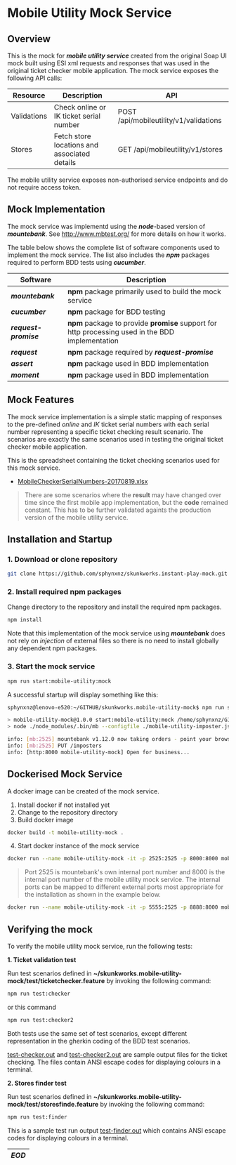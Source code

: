 # Mobile Utility Mock Service

## Overview
This is the mock for **_mobile utility service_** created from the original Soap UI mock built using ESI xml requests and responses that was used in the original ticket checker mobile application. The mock service exposes the following API calls:

|Resource | Description | API |
| --- | --- | --- |
| Validations | Check online or IK ticket serial number | POST /api/mobileutility/v1/validations |
| Stores | Fetch store locations and associated details |GET /api/mobileutility/v1/stores |

The mobile utility service exposes non-authorised service endpoints and do not require access token.

## Mock Implementation
The mock service was implementd using the **_node_**-based version of **_mountebank_**. See http://www.mbtest.org/ for more details on how it works.

The table below shows the complete list of software components used to implement the mock service. The list also includes the **_npm_** packages required to perform BDD tests using **_cucumber_**.

|Software | Description | 
| --- | --- |
| **_mountebank_** | **npm** package primarily used to build the mock service |
| **_cucumber_** | **npm** package for BDD testing |
| **_request-promise_** | **npm** package to provide **promise** support for http processing used in the BDD implementation |
| **_request_** | **npm** package required by **_request-promise_** |
| **_assert_** | **npm** package used in BDD implementation |
| **_moment_** | **npm** package used in BDD implementation |

## Mock Features
The mock service implementation is a simple static mapping of responses to the pre-defined _online_ and _IK_ ticket serial numbers with each serial number representing a specific ticket checking result scenario. The scenarios are exactly the same scenarios used in testing the original ticket checker mobile application. 

This is the spreadsheet containing the ticket checking scenarios used for this mock service. 
- [MobileCheckerSerialNumbers-20170819.xlsx](https://github.com/sphynxnz/skunkworks.mobile-utility-mock/blob/master/MobileCheckerSerialNumbers-20170819.xlsx)

> There are some scenarios where the **result** may have changed over time since the first mobile app implementation, but the **code** remained constant. This has to be further validated againts the production version of the mobile utility service.

## Installation and Startup


### 1. Download or clone repository

```bash
git clone https://github.com/sphynxnz/skunkworks.instant-play-mock.git
```

### 2. Install required npm packages

Change directory to the repository and install the required npm packages. 
```bash
npm install
```
Note that this implementation of the mock service using **_mountebank_** does not rely on _injection_ of external files so there is no need to install globally any dependent npm packages.

### 3. Start the mock service

```bash
npm run start:mobile-utility:mock
```

A successful startup will display something like this:
```bash
sphynxnz@lenovo-e520:~/GITHUB/skunkworks.mobile-utility-mock$ npm run start:mobile-utility:mock

> mobile-utility-mock@1.0.0 start:mobile-utility:mock /home/sphynxnz/GITHUB/skunkworks.mobile-utility-mock
> node ./node_modules/.bin/mb --configfile ./mobile-utility-imposter.json

info: [mb:2525] mountebank v1.12.0 now taking orders - point your browser to http://localhost:2525 for help
info: [mb:2525] PUT /imposters
info: [http:8000 mobile-utility-mock] Open for business...
```

## Dockerised Mock Service

A docker image can be created of the mock service. 

1. Install docker if not installed yet   
2. Change to the repository directory
3. Build docker image
```bash
docker build -t mobile-utility-mock .
```
4. Start docker instance of the mock service
```bash
docker run --name mobile-utility-mock -it -p 2525:2525 -p 8000:8000 mobile-utility-mock
```
> Port 2525 is mountebank's own internal port number and 8000 is the internal port number of the mobile utility mock service. The internal ports can be mapped to different external ports most appropriate for the installation as shown in the example below.
```bash
docker run --name mobile-utility-mock -it -p 5555:2525 -p 8888:8000 mobile-utility-mock
```

## Verifying the mock
To verify the mobile utility mock service, run the following tests:

**1. Ticket validation test**

Run test scenarios defined in **~/skunkworks.mobile-utility-mock/test/ticketchecker.feature** by invoking the following command:

```bash
npm run test:checker
```

or this command

```bash
npm run test:checker2
```
Both tests use the same set of test scenarios, except different representation in the gherkin coding of the BDD test scenarios.

[test-checker.out](https://github.com/sphynxnz/skunkworks.mobile-utility-mock/blob/master/test-checker.out) and [test-checker2.out](https://github.com/sphynxnz/skunkworks.mobile-utility-mock/blob/master/test-checker2.out) are sample output files for the ticket checking. The files contain ANSI escape codes for displaying colours in a terminal.

**2. Stores finder test**

Run test scenarios defined in **~/skunkworks.mobile-utility-mock/test/storesfinde.feature** by invoking the following command:

```bash
npm run test:finder
```

This is a sample test run output [test-finder.out](https://github.com/sphynxnz/skunkworks.mobile-utility-mock/blob/master/test-finder.out) which contains ANSI escape codes for displaying colours in a terminal.


| _EOD_ |
|---|